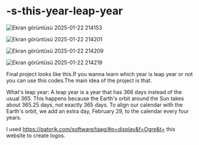 # -s-this-year-leap-year


![Ekran görüntüsü 2025-01-22 214153](https://github.com/user-attachments/assets/3efcab29-fc58-4856-8c5b-b430655f4e1f)


![Ekran görüntüsü 2025-01-22 214201](https://github.com/user-attachments/assets/a93ada08-a437-4668-aa68-91a2977e6726)


![Ekran görüntüsü 2025-01-22 214209](https://github.com/user-attachments/assets/63188ac8-c33f-42d1-b4a4-dec71f2eab44)


![Ekran görüntüsü 2025-01-22 214219](https://github.com/user-attachments/assets/71ac0bfb-615b-416f-aa4b-36ea559e8ace)


Final project looks like this.İf you wanna learn which year is leap year or not you can use this codes.The main idea of the project is that.

What's leap year: A leap year is a year that has 366 days instead of the usual 365. This happens because the Earth's orbit around the Sun takes about 365.25 days, not exactly 365 days. To align our calendar with the Earth's orbit, we add an extra day, February 29, to the calendar every four years.

I used https://patorjk.com/software/taag/#p=display&f=Ogre&t= this website to create logos.
























